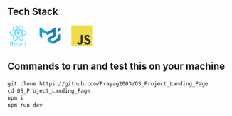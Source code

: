 ## Tech Stack
<img src="https://github.com/devicons/devicon/blob/master/icons/react/react-original-wordmark.svg"
		title="React" alt="React" width="48" height="48"/>&nbsp; &nbsp; &nbsp;
<img src="https://github.com/devicons/devicon/blob/master/icons/materialui/materialui-original.svg"
		title="MUI" alt="MUI" width="48" height="48"/>&nbsp; &nbsp; &nbsp;
<img src="https://github.com/devicons/devicon/blob/master/icons/javascript/javascript-original.svg"
		title="JavaScript" alt="JavaScript" width="48" height="48"/>&nbsp; &nbsp; &nbsp;

## Commands to run and test this on your machine
```
git clone https://github.com/Prayag2003/OS_Project_Landing_Page
cd OS_Project_Landing_Page
npm i
npm run dev
```
